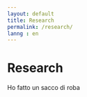 ```yaml
---
layout: default
title: Research
permalink: /research/
lanng : en
---
```


# Research

Ho fatto un sacco di roba
